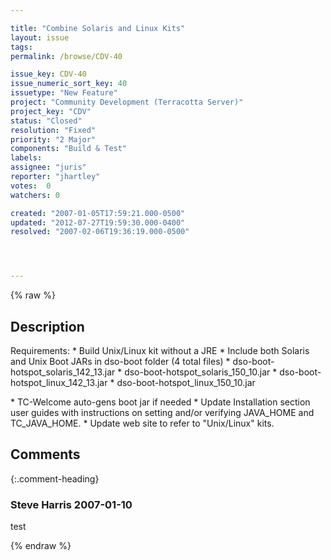 ```yaml
---

title: "Combine Solaris and Linux Kits"
layout: issue
tags: 
permalink: /browse/CDV-40

issue_key: CDV-40
issue_numeric_sort_key: 40
issuetype: "New Feature"
project: "Community Development (Terracotta Server)"
project_key: "CDV"
status: "Closed"
resolution: "Fixed"
priority: "2 Major"
components: "Build & Test"
labels: 
assignee: "juris"
reporter: "jhartley"
votes:  0
watchers: 0

created: "2007-01-05T17:59:21.000-0500"
updated: "2012-07-27T19:59:30.000-0400"
resolved: "2007-02-06T19:36:19.000-0500"




---
```


{% raw %}

## Description

<div markdown="1" class="description">

Requirements:
   \* Build Unix/Linux kit without a JRE
   \* Include both Solaris and Unix Boot JARs in dso-boot folder (4 total files)
       * dso-boot-hotspot_solaris_142_13.jar
       * dso-boot-hotspot_solaris_150_10.jar
       * dso-boot-hotspot_linux_142_13.jar
       * dso-boot-hotspot_linux_150_10.jar

   \* TC-Welcome auto-gens boot jar if needed
   \* Update Installation section user guides with instructions on setting and/or verifying JAVA\_HOME and TC\_JAVA\_HOME.
   \* Update web site to refer to "Unix/Linux" kits.


</div>

## Comments


{:.comment-heading}
### **Steve Harris** <span class="date">2007-01-10</span>

<div markdown="1" class="comment">

test

</div>



{% endraw %}
